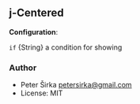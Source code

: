## j-Centered

__Configuration__:

`if` {String} a condition for showing

### Author

- Peter Širka <petersirka@gmail.com>
- License: MIT